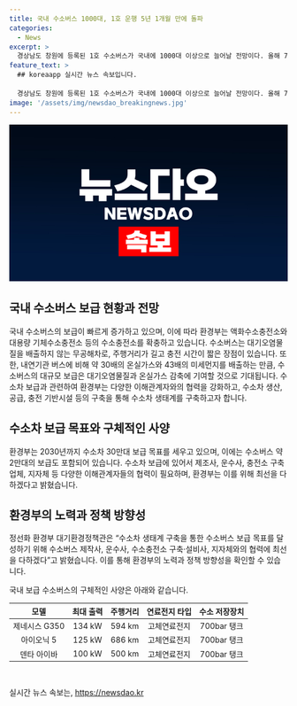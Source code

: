 ```yaml
---
title: 국내 수소버스 1000대, 1호 운행 5년 1개월 만에 돌파
categories:
  - News
excerpt: >
  경상남도 창원에 등록된 1호 수소버스가 국내에 1000대 이상으로 늘어날 전망이다. 올해 7월 1일 기준으로 992대가 등록돼 1000대를 예상했으며, 수소충전소 확충으로 수소버스 보급이 가속화될 것으로 보인다. 수소버스는 무공해차로 대기오염을 줄이는 효과가 있으며, 수소차 보급 목표를 위해 관련 이해관계자들과 협력하여 노력하고 있다. 환경부는 수소차 생태계를 구축하여 목표를 달성하기 위해 노력할 것으로 밝혔다.
feature_text: >
  ## koreaapp 실시간 뉴스 속보입니다.

  경상남도 창원에 등록된 1호 수소버스가 국내에 1000대 이상으로 늘어날 전망이다. 올해 7월 1일 기준으로 992대가 등록돼 1000대를 예상했으며, 수소충전소 확충으로 수소버스 보급이 가속화될 것으로 보인다. 수소버스는 무공해차로 대기오염을 줄이는 효과가 있으며, 수소차 보급 목표를 위해 관련 이해관계자들과 협력하여 노력하고 있다. 환경부는 수소차 생태계를 구축하여 목표를 달성하기 위해 노력할 것으로 밝혔다.
image: '/assets/img/newsdao_breakingnews.jpg'
---
```


<p><img src="/assets/img/newsdao_breakingnews.jpg" alt="koreaapp 속보" /></p>

<h2 data-ke-size="size26">국내 수소버스 보급 현황과 전망</h2>

<p>국내 수소버스의 보급이 빠르게 증가하고 있으며, 이에 따라 환경부는 액화수소충전소와 대용량 기체수소충전소 등의 수소충전소를 확충하고 있습니다. 수소버스는 대기오염물질을 배출하지 않는 무공해차로, 주행거리가 길고 충전 시간이 짧은 장점이 있습니다. 또한, 내연기관 버스에 비해 약 30배의 온실가스와 43배의 미세먼지를 배출하는 만큼, 수소버스의 대규모 보급은 대기오염물질과 온실가스 감축에 기여할 것으로 기대됩니다. 수소차 보급과 관련하여 환경부는 다양한 이해관계자와의 협력을 강화하고, 수소차 생산, 공급, 충전 기반시설 등의 구축을 통해 수소차 생태계를 구축하고자 합니다.</p>

<h2 data-ke-size="size26">수소차 보급 목표와 구체적인 사양</h2>

<p>환경부는 2030년까지 수소차 30만대 보급 목표를 세우고 있으며, 이에는 수소버스 약 2만대의 보급도 포함되어 있습니다. 수소차 보급에 있어서 제조사, 운수사, 충전소 구축 업체, 지자체 등 다양한 이해관계자들의 협력이 필요하며, 환경부는 이를 위해 최선을 다하겠다고 밝혔습니다.</p>

<h2 data-ke-size="size26">환경부의 노력과 정책 방향성</h2>

<p>정선화 환경부 대기환경정책관은 “수소차 생태계 구축을 통한 수소버스 보급 목표를 달성하기 위해 수소버스 제작사, 운수사, 수소충전소 구축·설비사, 지자체와의 협력에 최선을 다하겠다”고 밝혔습니다. 이를 통해 환경부의 노력과 정책 방향성을 확인할 수 있습니다.</p>

<p>국내 보급 수소버스의 구체적인 사양은 아래와 같습니다.</p>

<table>
    <thead>
        <tr>
            <th style="text-align: center;">모델</th>
            <th style="text-align: center;">최대 출력</th>
            <th style="text-align: center;">주행거리</th>
            <th style="text-align: center;">연료전지 타입</th>
            <th style="text-align: center;">수소 저장장치</th>
        </tr>
    </thead>
    <tbody>
        <tr>
            <td style="text-align: center;">제네시스 G350</td>
            <td style="text-align: center;">134 kW</td>
            <td style="text-align: center;">594 km</td>
            <td style="text-align: center;">고체연료전지</td>
            <td style="text-align: center;">700bar 탱크</td>
        </tr>
        <tr>
            <td style="text-align: center;">아이오닉 5</td>
            <td style="text-align: center;">125 kW</td>
            <td style="text-align: center;">686 km</td>
            <td style="text-align: center;">고체연료전지</td>
            <td style="text-align: center;">700bar 탱크</td>
        </tr>
        <tr>
            <td style="text-align: center;">덴타 아이바</td>
            <td style="text-align: center;">100 kW</td>
            <td style="text-align: center;">500 km</td>
            <td style="text-align: center;">고체연료전지</td>
            <td style="text-align: center;">700bar 탱크</td>
        </tr>
    </tbody>
</table>

<p data-ke-size="size16">&nbsp;</p>
실시간 뉴스 속보는, <a href="https://newsdao.kr" rel="dofollow">https://newsdao.kr</a>


